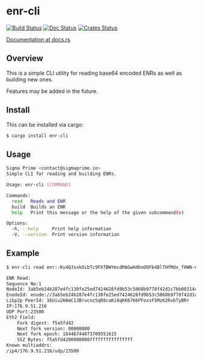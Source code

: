 enr-cli
============

[![Build Status]][Build Link] [![Doc Status]][Doc Link] [![Crates
Status]][Crates Link]

[Build Status]: https://github.com/AgeManning/enr-cli/workflows/build/badge.svg?branch=master
[Build Link]: https://github.com/AgeManning/enr-cli/actions
[Doc Status]: https://docs.rs/enr-cli/badge.svg
[Doc Link]: https://docs.rs/enr-cli
[Crates Status]: https://img.shields.io/crates/v/enr-cli.svg
[Crates Link]: https://crates.io/crates/enr-cli

[Documentation at docs.rs](https://docs.rs/enr-cli)

## Overview

This is a simple CLI utility for reading base64 encoded ENRs as well as
building new ones.

Features may be added in the future.

## Install

This can be installed via cargo:

```bash
$ cargo install enr-cli
```

## Usage

```bash
Sigma Prime <contact@sigmaprime.io>
Simple CLI for reading and building ENRs.

Usage: enr-cli [COMMAND]

Commands:
  read   Reads and ENR
  build  Builds an ENR
  help   Print this message or the help of the given subcommand(s)

Options:
  -h, --help     Print help information
  -V, --version  Print version information
```

## Example

```bash
$ enr-cli read enr:-Ku4QJsxkOibTc9FXfBWYmcdMAGwH4bnOOFb4BlTHfMdx_f0WN-u4IUqZcQVP9iuEyoxipFs7-Qd_rH_0HfyOQitc7IBh2F0dG5ldHOIAAAAAAAAAACEZXRoMpD1pf1CAAAAAP__________gmlkgnY0gmlwhLAJM9iJc2VjcDI1NmsxoQL2RyM26TKZzqnUsyycHQB4jnyg6Wi79rwLXtaZXty06YN1ZHCCW8w

ENR Read:
Sequence No:1
NodeId: 3ab5eb24b287e4fc130fe25ed7424626fd9b53c5068b9778f42d1c7bb0831447
EnodeId: enode://3ab5eb24b287e4fc130fe25ed7424626fd9b53c5068b9778f42d1c7bb0831447@176.9.51.216?discport=23500
Libp2p PeerId: 16Uiu2HAmC13Brucnz5qR8caKi8qKK6766PFoxsF5MzK2RvbTyBRr
IP:176.9.51.216
UDP Port:23500
Eth2 Field:
	Fork digest: f5a5fd42
	Next fork version: 00000000
	Next fork epoch: 18446744073709551615
	SSZ Bytes: f5a5fd4200000000ffffffffffffffff
Known multiaddrs:
/ip4/176.9.51.216/udp/23500
```
